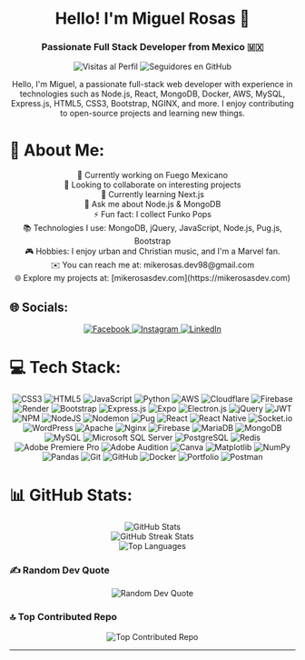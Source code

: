 <!-- Header -->
<h1 align="center">Hello! I'm Miguel Rosas 👋</h1>
<h3 align="center">Passionate Full Stack Developer from Mexico 🇲🇽</h3>


<!-- Badges -->
<p align="center">
  <img src="https://komarev.com/ghpvc/?username=mikeleganux1998&label=Visitas%20al%20perfil&color=0e75b6&style=flat-square" alt="Visitas al Perfil">
  <img src="https://img.shields.io/github/followers/mikeleganux1998?label=Sigue%20a%20@mikeleganux1998&style=flat-square" alt="Seguidores en GitHub">
</p>

<!-- Intro -->
<p align="center">Hello, I'm Miguel, a passionate full-stack web developer with experience in technologies such as Node.js, React, MongoDB, Docker, AWS, MySQL, Express.js, HTML5, CSS3, Bootstrap, NGINX, and more. I enjoy contributing to open-source projects and learning new things.</p>

# 💫 About Me:
<p align="center">
  🔭 Currently working on Fuego Mexicano<br>
  👯 Looking to collaborate on interesting projects<br>
  🌱 Currently learning Next.js<br>
  💬 Ask me about Node.js & MongoDB<br>
  ⚡ Fun fact: I collect Funko Pops<br>
  📚 Technologies I use: MongoDB, jQuery, JavaScript, Node.js, Pug.js, Bootstrap<br>
  🎮 Hobbies: I enjoy urban and Christian music, and I'm a Marvel fan.<br>
  ✉️ You can reach me at: mikerosas.dev98@gmail.com<br>
  🌐 Explore my projects at: [mikerosasdev.com](https://mikerosasdev.com)<br>
</p>

## 🌐 Socials:
<p align="center">
  <a href="https://facebook.com/miguelrosasjmz">
    <img src="https://img.shields.io/badge/Facebook-%231877F2.svg?logo=Facebook&logoColor=white" alt="Facebook">
  </a>
  <a href="https://instagram.com/miguelrosasjmz">
    <img src="https://img.shields.io/badge/Instagram-%23E4405F.svg?logo=Instagram&logoColor=white" alt="Instagram">
  </a>
  <a href="https://linkedin.com/in/josemiguelrosas">
    <img src="https://img.shields.io/badge/LinkedIn-%230077B5.svg?logo=linkedin&logoColor=white" alt="LinkedIn">
  </a>
</p>

# 💻 Tech Stack:
<p align="center">
  <img src="https://img.shields.io/badge/css3-%231572B6.svg?style=flat-square&logo=css3&logoColor=white" alt="CSS3">
  <img src="https://img.shields.io/badge/html5-%23E34F26.svg?style=flat-square&logo=html5&logoColor=white" alt="HTML5">
  <img src="https://img.shields.io/badge/javascript-%23323330.svg?style=flat-square&logo=javascript&logoColor=%23F7DF1E" alt="JavaScript">
  <img src="https://img.shields.io/badge/python-3670A0?style=flat-square&logo=python&logoColor=ffdd54" alt="Python">
  <img src="https://img.shields.io/badge/aws-%23FF9900.svg?style=flat-square&logo=amazon-aws&logoColor=white" alt="AWS">
  <img src="https://img.shields.io/badge/cloudflare-F38020?style=flat-square&logo=Cloudflare&logoColor=white" alt="Cloudflare">
  <img src="https://img.shields.io/badge/firebase-%23039BE5.svg?style=flat-square&logo=firebase" alt="Firebase">
  <img src="https://img.shields.io/badge/render-%46E3B7.svg?style=flat-square&logo=render&logoColor=white" alt="Render">
  <img src="https://img.shields.io/badge/bootstrap-%238511FA.svg?style=flat-square&logo=bootstrap&logoColor=white" alt="Bootstrap">
  <img src="https://img.shields.io/badge/express.js-%23404d59.svg?style=flat-square&logo=express&logoColor=%2361DAFB" alt="Express.js">
  <img src="https://img.shields.io/badge/expo-1C1E24?style=flat-square&logo=expo&logoColor=#D04A37" alt="Expo">
  <img src="https://img.shields.io/badge/electron-191970?style=flat-square&logo=Electron&logoColor=white" alt="Electron.js">
  <img src="https://img.shields.io/badge/jquery-%230769AD.svg?style=flat-square&logo=jquery&logoColor=white" alt="jQuery">
  <img src="https://img.shields.io/badge/JWT-black?style=flat-square&logo=JSON%20web%20tokens" alt="JWT">
  <img src="https://img.shields.io/badge/npm-%23CB3837.svg?style=flat-square&logo=npm&logoColor=white" alt="NPM">
  <img src="https://img.shields.io/badge/node.js-6DA55F?style=flat-square&logo=node.js&logoColor=white" alt="NodeJS">
  <img src="https://img.shields.io/badge/nodemon-%23323330.svg?style=flat-square&logo=nodemon&logoColor=%BBDEAD" alt="Nodemon">
  <img src="https://img.shields.io/badge/pug-FFF?style=flat-square&logo=pug&logoColor=A86454" alt="Pug">
  <img src="https://img.shields.io/badge/react-%2320232a.svg?style=flat-square&logo=react&logoColor=%2361DAFB" alt="React">
  <img src="https://img.shields.io/badge/react_native-%2320232a.svg?style=flat-square&logo=react&logoColor=%2361DAFB" alt="React Native">
  <img src="https://img.shields.io/badge/socket.io-black?style=flat-square&logo=socket.io&badgeColor=010101" alt="Socket.io">
  <img src="https://img.shields.io/badge/wordpress-%23117AC9.svg?style=flat-square&logo=WordPress&logoColor=white" alt="WordPress">
  <img src="https://img.shields.io/badge/apache-%23D42029.svg?style=flat-square&logo=apache&logoColor=white" alt="Apache">
  <img src="https://img.shields.io/badge/nginx-%23009639.svg?style=flat-square&logo=nginx&logoColor=white" alt="Nginx">
  <img src="https://img.shields.io/badge/firebase-a08021?style=flat-square&logo=firebase&logoColor=ffcd34" alt="Firebase">
  <img src="https://img.shields.io/badge/mariadb-003545?style=flat-square&logo=mariadb&logoColor=white" alt="MariaDB">
  <img src="https://img.shields.io/badge/mongodb-%234ea94b.svg?style=flat-square&logo=mongodb&logoColor=white" alt="MongoDB">
  <img src="https://img.shields.io/badge/mysql-4479A1.svg?style=flat-square&logo=mysql&logoColor=white" alt="MySQL">
  <img src="https://img.shields.io/badge/Microsoft%20SQL%20Server-CC2927?style=flat-square&logo=microsoft%20sql%20server&logoColor=white" alt="Microsoft SQL Server">
  <img src="https://img.shields.io/badge/postgres-%23316192.svg?style=flat-square&logo=postgresql&logoColor=white" alt="PostgreSQL">
  <img src="https://img.shields.io/badge/redis-%23DD0031.svg?style=flat-square&logo=redis&logoColor=white" alt="Redis">
  <img src="https://img.shields.io/badge/Adobe%20Premiere%20Pro-9999FF.svg?style=flat-square&logo=Adobe%20Premiere%20Pro&logoColor=white" alt="Adobe Premiere Pro">
  <img src="https://img.shields.io/badge/Adobe%20Audition-9999FF.svg?style=flat-square&logo=Adobe%20Audition&logoColor=white" alt="Adobe Audition">
  <img src="https://img.shields.io/badge/Canva-%2300C4CC.svg?style=flat-square&logo=Canva&logoColor=white" alt="Canva">
  <img src="https://img.shields.io/badge/Matplotlib-%23ffffff.svg?style=flat-square&logo=Matplotlib&logoColor=black" alt="Matplotlib">
  <img src="https://img.shields.io/badge/numpy-%23013243.svg?style=flat-square&logo=numpy&logoColor=white" alt="NumPy">
  <img src="https://img.shields.io/badge/pandas-%23150458.svg?style=flat-square&logo=pandas&logoColor=white" alt="Pandas">
  <img src="https://img.shields.io/badge/git-%23F05033.svg?style=flat-square&logo=git&logoColor=white" alt="Git">
  <img src="https://img.shields.io/badge/github-%23121011.svg?style=flat-square&logo=github&logoColor=white" alt="GitHub">
  <img src="https://img.shields.io/badge/docker-%230db7ed.svg?style=flat-square&logo=docker&logoColor=white" alt="Docker">
  <img src="https://img.shields.io/badge/Portfolio-%23000000.svg?style=flat-square&logo=firefox&logoColor=#FF7139" alt="Portfolio">
  <img src="https://img.shields.io/badge/Postman-FF6C37?style=flat-square&logo=postman&logoColor=white" alt="Postman">
</p>

# 📊 GitHub Stats:
<p align="center">
  <img src="https://github-readme-stats.vercel.app/api?username=mikeleganux1998&theme=dark&hide_border=true&include_all_commits=true&count_private=true" alt="GitHub Stats"><br/>
  <img src="https://github-readme-streak-stats.herokuapp.com/?user=mikeleganux1998&theme=dark&hide_border=true" alt="GitHub Streak Stats"><br/>
  <img src="https://github-readme-stats.vercel.app/api/top-langs/?username=mikeleganux1998&theme=dark&hide_border=true&include_all_commits=true&count_private=true&layout=compact" alt="Top Languages">
</p>

### ✍️ Random Dev Quote
<p align="center">
  <img src="https://quotes-github-readme.vercel.app/api?type=vertical&theme=radical" alt="Random Dev Quote">
</p>

### 🔝 Top Contributed Repo
<p align="center">
  <img src="https://github-contributor-stats.vercel.app/api?username=mikeleganux1998&limit=5&theme=dark&combine_all_yearly_contributions=true" alt="Top Contributed Repo">
</p>

---
